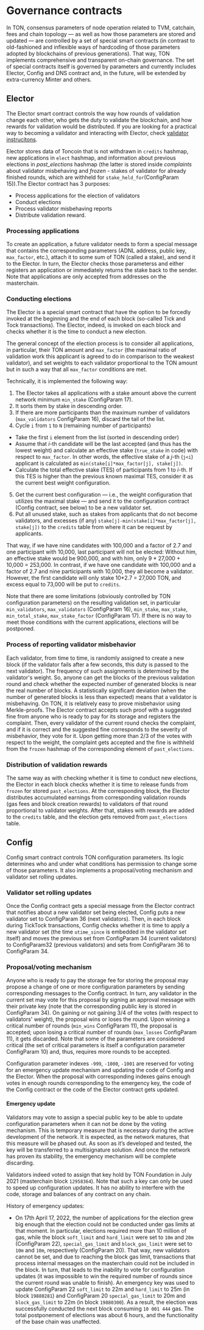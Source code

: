 # Governance contracts

In TON, consensus parameters of node operation related to TVM, catchain, fees and chain topology — as well as how those parameters are stored and updated — are controlled by a set of special smart contracts (in contrast to old-fashioned and inflexible ways of hardcoding of those parameters adopted by blockchains of previous generations). That way, TON implements comprehensive and transparent on-chain governance. The set of special contracts itself is governed by parameters and currently includes Elector, Config and DNS contract and, in the future, will be extended by extra-currency Minter and others.

## Elector

The Elector smart contract controls the way how rounds of validation change each other, who gets the duty to validate the blockchain, and how rewards for validation would be distributed. If you are looking for a practical way to becoming a validator and interacting with Elector, check [validator instrucitons](https://ton.org/validator).

Elector stores data of Toncoin that is not withdrawn in `credits` hashmap, new applications in `elect` hashmap, and information about previous elections in _past\_elections_ hashmap (the latter is stored inside _complaints_ about validator misbehaving and _frozen_ - stakes of validator for already finished rounds, which are withheld for `stake_held_for`(ConfigParam 15)).The Elector contract has 3 purposes:
 - Process applications for the election of validators
 - Conduct elections
 - Process validator misbehaving reports
 - Distribute validation reward.

### Processing applications
To create an application, a future validator needs to form a special message that contains the corresponding parameters (ADNL address, public key, `max_factor`, etc.), attach it to some sum of TON (called a stake), and send it to the Elector. In turn, the Elector checks those parameterss and either registers an application or immediately returns the stake back to the sender. Note that applications are only accepted from addresses on the masterchain.

### Conducting elections
The Elector is a special smart contract that have the option to be forcedly invoked at the beginning and the end of each block (so-called Tick and Tock transactions). The Elector, indeed, is invoked on each block and checks whether it is the time to conduct a new election.

The general concept of the election process is to consider all applications, in particular, their TON amount and `max_factor` (the maximal ratio of validation work this applicant is agreed to do in comparison to the weakest validator), and set weights to each validator proportional to the TON amount but in such a way that all `max_factor` conditions are met.

Technically, it is implemented the following way:

1. The Elector takes all applications with a stake amount above the current network minimum `min_stake` (ConfigParam 17).
2. It sorts them by stake in descending order.
3. If there are more participants than the maximum number of validators (`max_validators` ConfigParam 16), discard the tail of the list.
4. Cycle `i` from `1` to `N` (remaining number of participants)
  - Take the first `i` element from the list (sorted in descending order)
  - Assume that _i_-th candidate will be the last accepted (and thus has the lowest weight) and calculate an effective stake (`true_stake` in code) with respect to `max_factor`. In other words, the effective stake of a _j_-th (`j<i`) applicant is calculated as `min(stake[i]*max_factor[j], stake[j])`.
  - Calculate the total effective stake (TES) of participants from 1 to _i_-th. If this TES is higher than the previous known maximal TES, consider it as the current best weight configuration.
5. Get the current best configuration — i.e., the weight configuration that utilizes the maximal stake — and send it to the configuration contract (Config contract, see below) to be a new validator set.
6. Put all unused stake, such as stakes from applicants that do not become validators, and excesses (if any) `stake[j]-min(stake[i]*max_factor[j], stake[j])` to the `credits` table from where it can be request by applicants.

That way, if we have nine candidates with 100,000 and a factor of 2.7 and one participant with 10,000, last participant will not be elected: Without him, an effective stake would be 900,000, and with him, only  9 * 27,000 + 10,000 = 253,000. In contrast, if we have one candidate with 100,000 and a factor of 2.7 and nine participants with 10,000, they all become a validator. However, the first candidate will only stake 10*2.7 = 27,000 TON, and excess equal to 73,000 will be put to `credits`.

Note that there are some limitations (obviously controlled by TON configuration parameters) on the resulting validation set, in particular `min_validators`, `max_validators` (ConfigParam 16), `min_stake`, `max_stake`, `min_total_stake`, `max_stake_factor` (ConfigParam 17). If there is no way to meet those conditions with the current applications, elections will be postponed.

### Process of reporting validator misbehavior

Each validator, from time to time, is randomly assigned to create a new block (if the validator fails after a few seconds, this duty is passed to the next validator). The frequency of such assignments is determined by the validator's weight. So, anyone can get the blocks of the previous validation round and check whether the expected number of generated blocks is near the real number of blocks. A statistically significant deviation (when the number of generated blocks is less than expected) means that a validator is misbehaving. On TON, it is relatively easy to prove misbehavior using Merkle-proofs. The Elector contract accepts such proof with a suggested fine from anyone who is ready to pay for its storage and registers the complaint. Then, every validator of the current round checks the complaint, and if it is correct and the suggested fine corresponds to the severity of misbehavior, they vote for it. Upon getting more than 2/3 of the votes with respect to the weight, the complaint gets accepted and the fine is withheld from the `frozen` hashmap of the corresponding element of `past_elections`.

### Distribution of validation rewards
The same way as with checking whether it is time to conduct new elections, the Elector in each block checks whether it is time to release funds from `frozen` for stored `past_elections`. At the corresponding block, the Elector distributes accumulated earnings from corresponding validation rounds (gas fees and block creation rewards) to validators of that round proportional to validator weights. After that, stakes with rewards are added to the `credits` table, and the election gets removed from `past_elections` table.


## Config
Config smart contract controls TON configuration parameters. Its logic determines who and under what conditions has permission to change some of those parameters. It also implements a proposal/voting mechanism and validator set rolling updates.

### Validator set rolling updates
Once the Config contract gets a special message from the Elector contract that notifies about a new validator set being elected, Config puts a new validator set to ConfigParam 36 (next validators). Then, in each block during TickTock transactions, Config checks whether it is time to apply a new validator set (the time `utime_since` is embedded in the validator set itself) and moves the previous set from ConfigParam 34 (current validators) to ConfigParam32 (previous validators) and sets from ConfigParam 36 to ConfigParam 34.

### Proposal/voting mechanism
Anyone who is ready to pay the storage fee for storing the proposal may propose a change of one or more configuration parameters by sending corresponding messages to the Config contract. In turn, any validator in the current set may vote for this proposal by signing an approval message with their private key (note that the corresponding public key is stored in ConfigParam 34). On gaining or not gaining 3/4 of the votes (with respect to validators' weight), the proposal wins or loses the round. Upon winning a critical number of rounds (`min_wins` ConfigParam 11), the proposal is accepted; upon losing a critical number of rounds (`max_losses` ConfigParam 11), it gets discarded.
Note that some of the parameters are considered critical (the set of critical parameters is itself a configuration parameter ConfigParam 10) and, thus, requires more rounds to be accepted.

Configuration parameter indexes `-999`, `-1000`, `-1001` are reserved for voting for an emergency update mechanism and updating the code of Config and the Elector. When the proposal with corresponding indexes gains enough votes in enough rounds corresponding to the emergency key, the code of the Config contract or the code of the Elector contract gets updated.


#### Emergency update
Validators may vote to assign a special public key to be able to update configuration parameters when it can not be done by the voting mechanism. This is temporary measure that is necessary during the active development of the network. It is expected, as the network matures, that this measure will be phased out. As soon as it’s developed and tested, the key will be transferred to a multisignature solution. And once the network has proven its stability, the emergency mechanism will be complete discarding.

Validators indeed voted to assign that key hold by TON Foundation in July 2021 (masterchain block `12958364`). Note that such a key can only be used to speed up configuration updates. It has no ability to interfere with the code, storage and balances of any contract on any chain.

History of emergency updates:
 - On 17th April 17, 2022, the number of applications for the election grew big enough that the election could not be conducted under gas limits at that moment. In particular, elections required more than 10 million of gas, while the block `soft_limit` and `hard_limit` were set to `10m` and `20m`  (ConfigParam 22), `special_gas_limit` and `block_gas_limit` were set to `10m` and `10m`, respectively (ConfigParam 20). That way, new validators cannot be set, and due to reaching the block gas limit, transactions that process internal messages on the masterchain could not be included in the block. In turn, that leads to the inability to vote for configuration updates (it was impossible to win the required number of rounds since the current round was unable to finish). An emergency key was used to update ConfigParam 22 `soft_limit` to 22m and `hard_limit` to 25m (in block `19880281`) and ConfigParam 20 `special_gas_limit` to 20m and `block_gas_limit` to 22m (in block `19880300`). As a result, the election was successfully conducted the next block consuming `10 001 444` gas. The total postponement of elections was about 6 hours, and the functionality of the base chain was unaffected.
